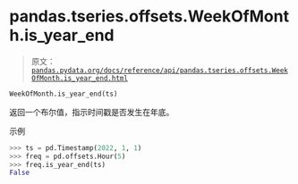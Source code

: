 # pandas.tseries.offsets.WeekOfMonth.is_year_end

> 原文：[`pandas.pydata.org/docs/reference/api/pandas.tseries.offsets.WeekOfMonth.is_year_end.html`](https://pandas.pydata.org/docs/reference/api/pandas.tseries.offsets.WeekOfMonth.is_year_end.html)

```py
WeekOfMonth.is_year_end(ts)
```

返回一个布尔值，指示时间戳是否发生在年底。

示例

```py
>>> ts = pd.Timestamp(2022, 1, 1)
>>> freq = pd.offsets.Hour(5)
>>> freq.is_year_end(ts)
False 
```

